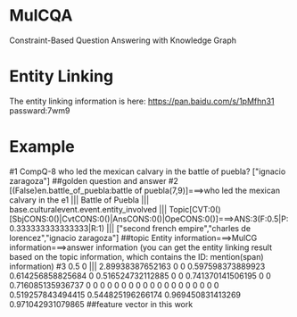 # MulCQA
Constraint-Based Question Answering with Knowledge Graph

# Entity Linking
The entity linking information is here: https://pan.baidu.com/s/1pMfhn31 passward:7wm9

# Example
#1 CompQ-8             who led the mexican calvary in the battle of puebla?       ["ignacio zaragoza"]        ##golden question and answer
#2 [(False)en.battle_of_puebla:battle of puebla(7,9)]===>who led the mexican calvary in the e1 ||| Battle of Puebla ||| base.culturalevent.event.entity_involved ||| Topic[CVT:0()[SbjCONS:0()|CvtCONS:0()|AnsCONS:0()|OpeCONS:0()]===>ANS:3(F:0.5|P:0.333333333333333|R:1) ||| ["second french empire","charles de lorencez","ignacio zaragoza"] ##topic Entity information===>MulCG information===>answer information (you can get the entity linking result based on the topic information, which contains the ID: mention(span) information)
#3 0.5          0 ||| 2.89938387652163                0              0              0.597598373889923         0.614256858825684         0                0.516524732112885         0              0              0.741370141506195         0              0              0.716085135936737         0                0              0              0              0              0              0              0              0              0              0              0              0              0              0                0              0              0              0              0.519257843494415         0.544825196266174         0.969450831413269                0.971042931079865  ##feature vector in this work
